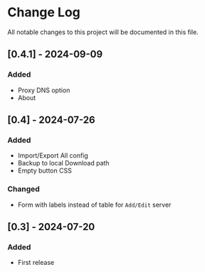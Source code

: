 
# Change Log
All notable changes to this project will be documented in this file.

## [0.4.1] - 2024-09-09
### Added
- Proxy DNS option
- About

## [0.4] - 2024-07-26
### Added
- Import/Export All config
- Backup to local Download path
- Empty button CSS

### Changed
- Form with labels instead of table for `Add/Edit` server

## [0.3] - 2024-07-20
### Added
- First release
